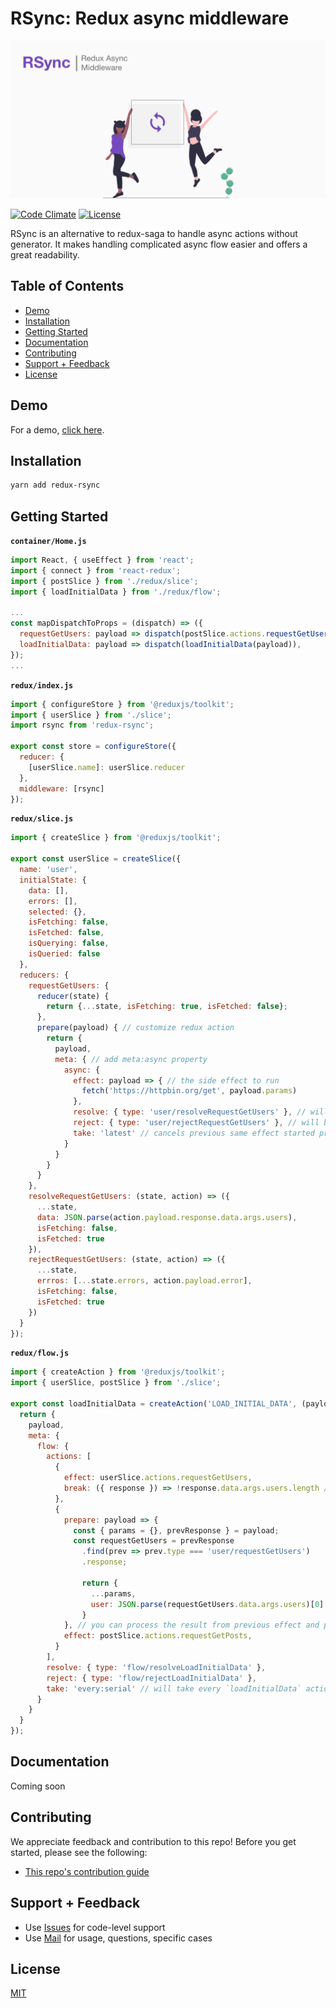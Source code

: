 # RSync: Redux async middleware

[![RSync](./banner.png)](https://github.com/adhyapranata/rsync)

[![Code Climate](https://img.shields.io/codeclimate/maintainability/adhyapranata/rsync.svg)](https://codeclimate.com/github/adhyapranata/rsync)
[![License](https://img.shields.io/badge/license-MIT-blue.svg)](https://opensource.org/licenses/MIT)

RSync is an alternative to redux-saga to handle async actions without generator.
It makes handling complicated async flow easier and offers a great readability.  

## Table of Contents

- [Demo](#demo)
- [Installation](#installation)
- [Getting Started](#getting-started)
- [Documentation](#documentation)
- [Contributing](#contributing)
- [Support + Feedback](#support--feedback)
- [License](#license)

## Demo
For a demo, [click here](https://github.com/adhyapranata/rsync-demo).

## Installation 

```bash
yarn add redux-rsync
```

## Getting Started

**`container/Home.js`**
```javascript
import React, { useEffect } from 'react';
import { connect } from 'react-redux';
import { postSlice } from './redux/slice';
import { loadInitialData } from './redux/flow';

...
const mapDispatchToProps = (dispatch) => ({
  requestGetUsers: payload => dispatch(postSlice.actions.requestGetUsers(payload)),
  loadInitialData: payload => dispatch(loadInitialData(payload)),
});
...
```

**`redux/index.js`**
```javascript
import { configureStore } from '@reduxjs/toolkit';
import { userSlice } from './slice';
import rsync from 'redux-rsync';

export const store = configureStore({
  reducer: {
    [userSlice.name]: userSlice.reducer
  },
  middleware: [rsync]
});
```

**`redux/slice.js`**
```javascript
import { createSlice } from '@reduxjs/toolkit';

export const userSlice = createSlice({
  name: 'user',
  initialState: {
    data: [],
    errors: [],
    selected: {},
    isFetching: false,
    isFetched: false,
    isQuerying: false,
    isQueried: false
  },
  reducers: {
    requestGetUsers: {
      reducer(state) {
        return {...state, isFetching: true, isFetched: false};
      },
      prepare(payload) { // customize redux action
        return {
          payload,
          meta: { // add meta:async property
            async: {
              effect: payload => { // the side effect to run
                fetch('https://httpbin.org/get', payload.params)
              },
              resolve: { type: 'user/resolveRequestGetUsers' }, // will be dispatched if effect is successful
              reject: { type: 'user/rejectRequestGetUsers' }, // will be dispatched if effect is failed
              take: 'latest' // cancels previous same effect started previously, if it's still runnning, and only take the latest
            }
          }
        }
      }
    },
    resolveRequestGetUsers: (state, action) => ({
      ...state,
      data: JSON.parse(action.payload.response.data.args.users),
      isFetching: false,
      isFetched: true
    }),
    rejectRequestGetUsers: (state, action) => ({
      ...state,
      errros: [...state.errors, action.payload.error],
      isFetching: false,
      isFetched: true
    })
  }
});
```

**`redux/flow.js`**
```javascript
import { createAction } from '@reduxjs/toolkit';
import { userSlice, postSlice } from './slice';

export const loadInitialData = createAction('LOAD_INITIAL_DATA', (payload) => {
  return {
    payload,
    meta: {
      flow: {
        actions: [
          {
            effect: userSlice.actions.requestGetUsers,
            break: ({ response }) => !response.data.args.users.length // you can break the flow early if you don't like the result of your async effect
          },
          {
            prepare: payload => {
              const { params = {}, prevResponse } = payload;
              const requestGetUsers = prevResponse
                .find(prev => prev.type === 'user/requestGetUsers')
                .response;
         
                return {
                  ...params,
                  user: JSON.parse(requestGetUsers.data.args.users)[0]
                }
            }, // you can process the result from previous effect and prepare it as parameter for this effect
            effect: postSlice.actions.requestGetPosts,
          }
        ],
        resolve: { type: 'flow/resolveLoadInitialData' },
        reject: { type: 'flow/rejectLoadInitialData' },
        take: 'every:serial' // will take every `loadInitialData` action and run it in serial (queued)
      }
    }
  }
});
```

## Documentation

Coming soon

## Contributing

We appreciate feedback and contribution to this repo! Before you get started, please see the following:

- [This repo's contribution guide](CONTRIBUTING.md)

## Support + Feedback

- Use [Issues](https://github.com/adhyapranata/rsync/issues) for code-level support
- Use [Mail](mailto://adhyapranata@wingtrail.com) for usage, questions, specific cases

## License

[MIT](LICENSE)
